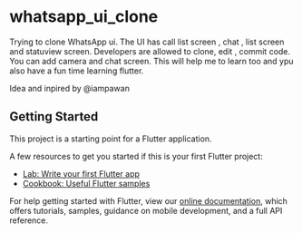# whatsapp_ui_clone

Trying to clone WhatsApp ui. The UI has call list screen , chat , list screen and statuview screen. Developers are allowed to clone, edit , commit code. You can add camera and chat screen. This will help me to learn too and ypu also have a fun time learning flutter.

Idea and inpired by @iampawan

## Getting Started

This project is a starting point for a Flutter application.

A few resources to get you started if this is your first Flutter project:

- [Lab: Write your first Flutter app](https://flutter.dev/docs/get-started/codelab)
- [Cookbook: Useful Flutter samples](https://flutter.dev/docs/cookbook)

For help getting started with Flutter, view our
[online documentation](https://flutter.dev/docs), which offers tutorials,
samples, guidance on mobile development, and a full API reference.
